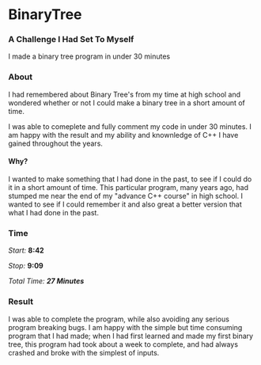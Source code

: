 # BinaryTree
### A Challenge I Had Set To Myself
I made a binary tree program in under 30 minutes

### About
I had remembered about Binary Tree's from my time at high school and wondered
whether or not I could make a binary tree in a short amount of time.

I was able to comeplete and fully comment my code in under 30 minutes. I am happy with the result and my ability and knownledge of C++ I have gained throughout the years.

#### Why?
I wanted to make something that I had done in the past, to see if I could do it in a short amount of time. This particular program, many years ago, had stumped me near the end of my "advance C++ course" in high school. I wanted to see if I could remember it and also great a better version that what I had done in the past.

### Time
*Start:* **8:42**

*Stop:*  **9:09**

*Total Time:* _**27 Minutes**_

### Result
I was able to complete the program, while also avoiding any serious program breaking bugs. I am happy with the simple but time consuming program that I had made; when I had first learned and made my first binary tree, this program had took about a week to complete, and had always crashed and broke with the simplest of inputs. 
